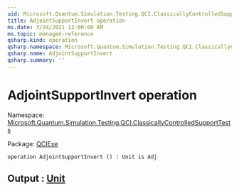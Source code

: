 ```yaml
---
uid: Microsoft.Quantum.Simulation.Testing.QCI.ClassicallyControlledSupportTests.AdjointSupportInvert
title: AdjointSupportInvert operation
ms.date: 3/24/2021 12:00:00 AM
ms.topic: managed-reference
qsharp.kind: operation
qsharp.namespace: Microsoft.Quantum.Simulation.Testing.QCI.ClassicallyControlledSupportTests
qsharp.name: AdjointSupportInvert
qsharp.summary: ''
---
```


# AdjointSupportInvert operation

Namespace: [Microsoft.Quantum.Simulation.Testing.QCI.ClassicallyControlledSupportTests](xref:Microsoft.Quantum.Simulation.Testing.QCI.ClassicallyControlledSupportTests)

Package: [QCIExe](https://nuget.org/packages/QCIExe)




```qsharp
operation AdjointSupportInvert () : Unit is Adj
```


## Output : [Unit](xref:microsoft.quantum.lang-ref.unit)

